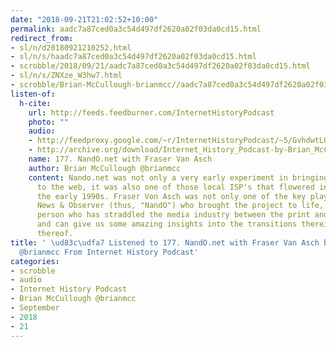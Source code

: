 ```yaml
---
date: "2018-09-21T21:02:52+10:00"
permalink: aadc7a87ced0a3c54d497df2620a02f03da0cd15.html
redirect_from:
- sl/n/d20180921210252.html
- sl/n/s/haadc7a87ced0a3c54d497df2620a02f03da0cd15.html
- scrobble/2018/09/21/aadc7a87ced0a3c54d497df2620a02f03da0cd15.html
- sl/n/s/ZNXze_W3hw7.html
- scrobble/Brian-McCullough-brianmcc//aadc7a87ced0a3c54d497df2620a02f03da0cd15.html
listen-of:
  h-cite:
    url: http://feeds.feedburner.com/InternetHistoryPodcast
    photo: ""
    audio:
    - http://feedproxy.google.com/~r/InternetHistoryPodcast/~5/GvhdwtLGpEw/177._NandO.net_with_Fraser_Van_Asch.mp3
    - http://archive.org/download/Internet_History_Podcast-by-Brian_McCullough/177_NandOnet_with_Fraser_Van_Asch.mp3
    name: 177. NandO.net with Fraser Van Asch
    author: Brian McCullough @brianmcc
    content: Nando.net was not only a very early experiment in bringing journalism
      to the web, it was also one of those local ISP's that flowered in the era of
      the early 1990s. Fraser Von Asch was not only one of the key players at The
      News & Observer (thus, "NandO") who brought the project to life, he is another
      person who has straddled the media industry between the print and digital eras
      and can give us some amazing insights into the transitions therein--- or lack
      thereof.
title: ' \ud83c\udfa7 Listened to 177. NandO.net with Fraser Van Asch by Brian McCullough
  @brianmcc From Internet History Podcast'
categories:
- scrobble
- audio
- Internet History Podcast
- Brian McCullough @brianmcc
- September
- 2018
- 21
---
```


